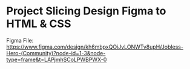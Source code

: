 # Project Slicing Design Figma to HTML & CSS

Figma File:
https://www.figma.com/design/kh6mbpxQOiJvLONWTv8upH/Jobless-Hero-(Community)?node-id=1-3&node-type=frame&t=LAPjmhSCoLPWBPWX-0
